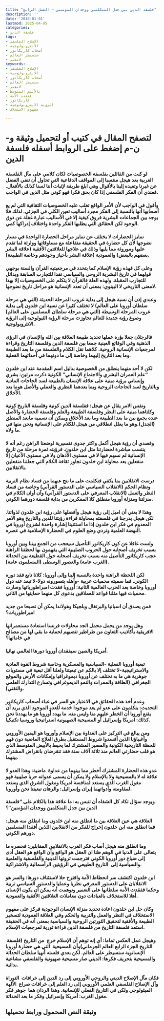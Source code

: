 ```yaml
---
title: "فلسفة الدين بين جدل المتكلمين ووجدان المؤمنين – الفصل الرابع"
description: ''
date: '2018-01-01'
lastmod: 2025-04-05
categories:
- فلسفة الدين
tags:
- الإصلاح الفلسفي
- الانثروبولوجية
- أصحاب كاريكاتور
- ستسيطر العالم
- لامعنى
keywords:
- الإصلاح الفلسفي
- الانثروبولوجية
- أصحاب كاريكاتور
- ستسيطر العالم
- لامعنى
- بالأبيض المتوسط
- ففقدت الأمة
- كاريكاتور
- الرؤية الانثروبولوجية
- مفهوم الاستخلاف

---
```

# **لتصفح المقال في كتيب أو لتحميل وثيقة و-ن-م إضغط على الروابط أسفله** **فلسفة الدين**

### لو كنت من القائلين بفلسفة الخصوصيات لكان كلامي على مآل الفلسفة الغربية بعد هيجل منتسبا إلى المواقف الدفاعية التي تحاول أن تنفي الفضل عن غيرنا وتعيده إلينا بالأقوال وهي ابلغ طريقة لإثبات أننا لسنا كذلك بالأفعال. فعندي أن الفكر الفلسفي إذا كان بحق فكرا فهو كوني مثل الدين في الواجب.

### وأقول في الواجب لأن الأمر الواقع تغلب عليه الخصوصيات الثقافية التي لم يع أصحابها أنها بالنسبة إلى الفكر مجرد أساليب تعين الكلي في الجزئي. لذلك فلا يوجد بين الجماعات البشرية فروق كيفية إلا في الأساليب عبارة غفلة عن ذوق الوجود لكن الحقائق التي يطلبها الفكر واحدة واختلاف إدراكها كمي.

### تمايز الحضارات لا يختلف عن تمايز مراحل الحضارة الواحدة في مسار نضوجها لأن كل حضارة في الحقيقة متفاعلة مع مساوقاتها ووارثة لما تقدم عليها وموروثة مما يليها وذلك في علاجها للعلاقتين الأفقية (علاقة البشر بعضهم بالبعض) والعمودية (علاقة البشر بأحياز وجودهم وخاصة الطبيعة).

### وعلى كل فهذه رؤية الإسلام كما يتحدد في مرجعيتيه القرآن والسنة بوجهي قولهما في تاريخ البشرية الروحي والسياسي نقدا للتجارب السابقة وبدائل للتجارب المقبلة. ولهذه العلة فالقرآن لا يتكلم على الخصوصيات إلا بهذا لامعنى التاريخي لا البينوي: بمعنى أن تعدد الإنسانية هو مراحل تاريخ نضوجها.

### وعندي إذن أن نسبة هيجل إلى بداية غروب المرحلة الحديثة (التي هي مرحلة سلطان أوروبا على العالم) لا تختلف كثيرا عن نسبة ابن خلدون إلى بداية غروب المرحلة الوسيطة (التي هي مرحلة سلطان المسلمين على العالم) وصوغ رؤية جديدة للعالم تجاوزت مرحلة الرؤية الثيولوجية إلى الرؤية الانثروبولوجية.

### فالرجلان جعلا بؤرة عملها تحديد طبيعة العلاقة بين الله والإنسان في الرؤى الذهنية وفي الوقائع العينية جمعا بين فلسفة الدين وفلسفة التاريخ وقراءة لمرجعيات الإنسانية الروحية. كلاهما نقل الكلام والفلسفة من ما بعد الطبيعة وما بعد التاريخ إليهما وخاصة إلى ما دونهما في أحداثهما الفعلية.

### لكن لا أحد منهما ينطلق من الخصوصية بدليل اسم المقدمة عند ابن خلدون “علم العمران البشري والاجتماع الإنساني” الكونية ذكرت مرتين: بشري وإنساني برؤية مبنية على علاقة الإنسان بالطبيعة لسد الحاجات المادية وبالتاريخ لسد الحاجات الروحية وبما بعدهما النظري والعملي والأصل هوما بعد الأخلاق.

### ونفس الامر يقال عن هيجل: ففلسفة الدين كونية وفلسفة التاريخ كونية وكلتاهما مبنية على النظر وفلسفة الطبيعة والعلم وفلسفة الحضارة والأصل عنده يجمع بين ما بعد الطبيعة وما بعد الأخلاق ويمكن أن نسميه مابعد المنطق (الجدل).وهو ما يعلل انطلاقي من هيجل للكلام على الإنسانية ونحن منها في ما ولاه.

### وقصدي أن رؤية هيجل أكمل واكثر جدوى تفسيرية لوضعنا الراهن رغم أنه لا ينتسب مباشرة لحضارتنا مثل ابن خلدون. فرؤيته ثمرة مرحلة من تاريخ الإنسانية لم نسهم فيها لا في مستوى الأذهان ولا في مستوى الأعيان إلّا منفعلين بعد محاولة ابن خلدون تجاوز ثقافة الكلام التي جعلتنا منفعلين بالانقلابين.

### درست الانقلابين بما يكفي فتكلمت على ما نتج عنهما من فساد نظام التربية ونظام الحكم (الانقلاب السياسي على الدستور القرآني) وخاصة من فساد النظر والعمل (الانقلاب المعرفي على الدستور القرآني) وآن أوان الكلام في منزلتنا ومنزلة أوروبا منطلق كلا المفكرين من بداية فلسفة دورهما الكوني.

### وهذا لا يعني أن اميل إلى رؤية هيجل وأفضلها على رؤية ابن خلدون لذواتنا. لكن هيجل يدرجنا في فلسفته بمحاولة قراءة رؤيتنا للدين والتاريخ وهو الامر المعدوم في فكر ابن خلدون إذا ما استثنينا إشارة واحدة لشروع أوروبا في النهضة العلمية وتردي وضع العلوم في الحضارة الإسلامية في عصره.

### ولست غافلا عن كون كاريكاتور التأصيل سيعجب من الجمع بيننا وبين أوروبا بسبب تخريف أصحابه حول الحروب الصليبية التي يفهمون بها لحظتنا الراهنة عجب كاريكاتور التأصيل منه بسبب تخريف أصحابه حول القطيعة بين الحداثة (الغرب عامة) والعصور الوسطى (المسلمون عامة).

### لكن اللحظة الراهنة واحدة بالنسبة إلينا وإلى أوروبا: كلانا تابع فقد دوره الكوني. فما سميته محميات عربية -وأهله يتصورونه دولا-لا تبعد عنه دول أوروبا وخاصة بعد الحرب العالمية الثانية: أوروبا فقدت امبراطورياتها وصارت محميات فيها مثلنا قواعد للعملاقين بدعوى كل منهما حمايتها من الثاني.

### فمن يصدق أن اسبانيا والبرتغال وبلجيكا وهولاندا يمكن أن تصبحا من جديد امبراطوريات؟

### وهل يوجد من يحمل محمل الجد محاولات فرنسا استعادة مستعمراتها الافريقية بأكاذيب التعاون من طراطير تنصبهم لحماية ما بقي لها من مصالح في خاماتها؟

### أمريكا والصين سيفقدان أوروبا دورها العالمي نهائيا.

### تبعية أوروبا الفعلية -السياسية والعسكرية وخاصة شروط القوة المادية والاستراتيجية-لا تختلف إلا بالكم عن تبعيتنا ولعلنا أقل تبعية في مستويات جوهرية هي ما به نختلف عن أوروبا ديموغرافيا وإمكانات الأرض والموقع الجغرافي (الطاقة والممرات والنمو الديموغرافي وتسارع التدارك العلمي والتقني).

### وعدم أخذ هذه الحقائق في الاعتبار هو السر في غباء أصحاب كاريكاتور التحديث: يتكلمون على عدو لم يعد موجودا خدمة للعدو الموجود الذي يريد أن يقنع أوروبا أن الخطر عليهم منا وليس منه. ما يهدد أوروبا هو ما يهددنا نحن كذلك: امريكا وإسرائيل أو المسيحية الصهيونية استراتيجيا وروسيا تكتيكيا.

### ومن يبالغ في التركيز على العداوة بين الإسلام وأوروبا هو اليمين الأوروبي وأغبياؤنا الذين أفسدوا شروط المستقبل بطرق العلاج الماضية دون فهم للحظة التاريخية الكونية والمصير المشترك لما يحيط بالأبيض المتوسط الذي هو قلب حضارتي العالم منذ ثلاثة آلاف سنة فقد تنقرضان بانقراض المشترك بينهما.

### عدو هذه الحضارة المشترك أخطر مما بينهما من عداوة  ماضية: وهذا العدو لا علاقة له لا بالمسيحية ولا بالإسلام ولا يمكن أن يسمى عدوانه حربا صليبية فهو مغول الغرب الذي يستعد لمنافسة امريكا ومغول الشرق الذي يستعد لمقاومته وأدواتهما إيران وإسرائيل: والرهان تبعيتنا نحن وأوروبا.

### ويوجد سؤال تكاد كل الشفاه أن تنبس به: ما علاقة هذا بالكلام على “فلسفة الدين بين جدل المتكلمين ووجدان المؤمنين”؟

### العلاقة هي عين العلاقة بين ما انطلق منه ابن خلدون وما انطلق منه هيجل: فما انطلق منه ابن خلدون إخراج للفكر من الانقلابين اللذين أفقدا المسلمين دورهم الكوني.

### وما انطلق منه هيجل أصاب فكر الغرب بالانقلابين المقابلين: فحصره ما يتعالى على الدنيا في الوهم ظنا ان العقل هو الواقع وأن الواقع هو العقل أدى إلى ضياع دور أوروبا الكوني فترجمت ثروتها الدينية والفلسفية والعلمية والسياسية إلى  التاريخ الطبيعي في الرؤيتين الرأسمالية والاشتراكية.

### ابن خلدون اكتشف سر انحطاط الأمة واقترح حلا لاستئناف دورها: والسر هو الانقلابان على الدستور المعرفي نظريا وعمليا والدستور السياسي تربية وحكما ففقدت الأمة سلطانها على التعمير وتوهمت أنه يمكن أن يكون الإنسان أهلا للاستخلاف بالعبادات دون معاملات العلاقتين الأفقية والعمودية.

### وكان حل ابن خلدون اعادة تحديد منزلة الإنسان الوجودية فركز على مفهوم الاستخلاف في النظر والعمل والتربية والحكم وفي العلاقة العمودية لتسخير الطبيعة والأفقية لتحقيق الثورتين الروحية والسياسية بمعنى أنه في الحقيقة استمد فلسفة التاريخ من فلسفة الدين قراءة ثورية لمرجعيات الإسلام.

### وهيجل عمل العكس تماما: أي إنه توهم أن الإسلام خرج  من التاريخ (فلسفة  التاريخ الجزء الرابع العالم الجرماني)وأن المسيحية  التي هي حضارة أوروبا الإنسانوية ستسيطر على العالم. لكن بعدي فلسته أنهيا سلطان الحداثة والمسيحية بتحريف فكرها: الديني صار مسيحية صهيونية والفلسفي مشاعية بدائية.

### فكان مآل الإصلاح الديني والروحي الأوروبي إلى رد الدين إلى خرافات  التوراة وآل الإصلاح الفلسفي العلمي الأوروبي إلى رد العلم إلى خرافات صراع  الآلهة الميثولوجي ولكن في التاريخ الفعلي للإنسانية. وهذا الردان هما  جوهر فكر مغول الغرب: أمريكا وإسرائيل وفكر ما بعد الحداثة.

## وثيقة النص المحمول ورابط تحميلها

###

